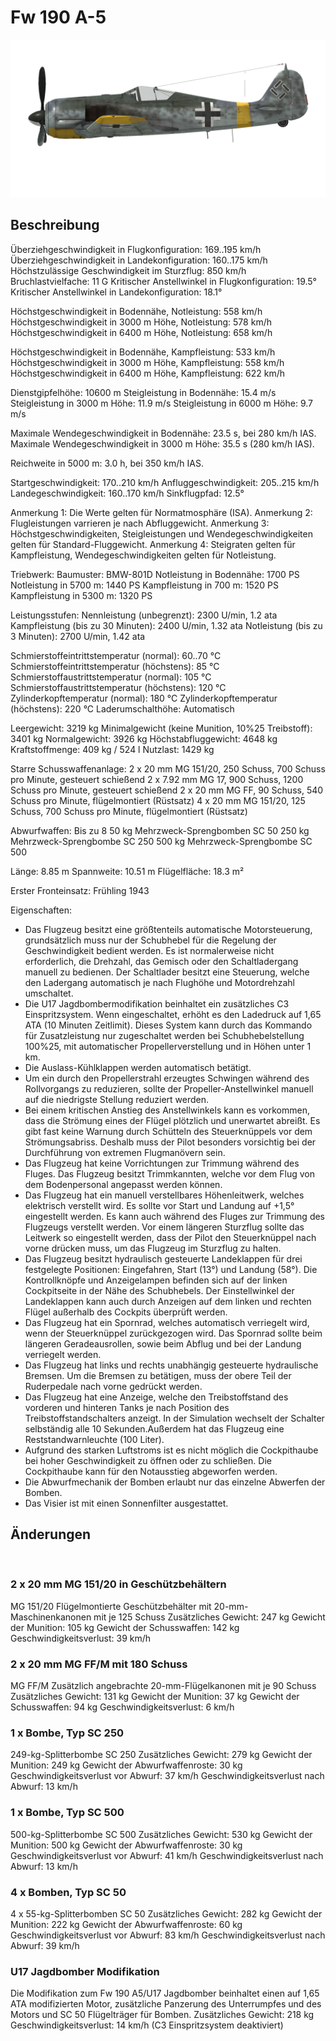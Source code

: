 # Fw 190 A-5

![fw190a5](../images/fw190a5.png)

## Beschreibung

Überziehgeschwindigkeit in Flugkonfiguration: 169..195 km/h
Überziehgeschwindigkeit in Landekonfiguration: 160..175 km/h
Höchstzulässige Geschwindigkeit im Sturzflug: 850 km/h
Bruchlastvielfache: 11 G
Kritischer Anstellwinkel in Flugkonfiguration: 19.5°
Kritischer Anstellwinkel in Landekonfiguration: 18.1°

Höchstgeschwindigkeit in Bodennähe, Notleistung: 558 km/h
Höchstgeschwindigkeit in 3000 m Höhe, Notleistung: 578 km/h
Höchstgeschwindigkeit in 6400 m Höhe, Notleistung: 658 km/h

Höchstgeschwindigkeit in Bodennähe, Kampfleistung: 533 km/h
Höchstgeschwindigkeit in 3000 m Höhe, Kampfleistung: 558 km/h
Höchstgeschwindigkeit in 6400 m Höhe, Kampfleistung: 622 km/h

Dienstgipfelhöhe: 10600 m
Steigleistung in Bodennähe: 15.4 m/s
Steigleistung in 3000 m Höhe: 11.9 m/s
Steigleistung in 6000 m Höhe: 9.7 m/s

Maximale Wendegeschwindigkeit in Bodennähe: 23.5 s, bei 280 km/h IAS.
Maximale Wendegeschwindigkeit in 3000 m Höhe: 35.5 s (280 km/h IAS).

Reichweite in 5000 m: 3.0 h, bei 350 km/h IAS.

Startgeschwindigkeit: 170..210 km/h
Anfluggeschwindigkeit: 205..215 km/h
Landegeschwindigkeit: 160..170 km/h
Sinkflugpfad: 12.5°

Anmerkung 1: Die Werte gelten für Normatmosphäre (ISA).
Anmerkung 2: Flugleistungen varrieren je nach Abfluggewicht.
Anmerkung 3: Höchstgeschwindigkeiten, Steigleistungen und Wendegeschwindigkeiten gelten für Standard-Fluggewicht.
Anmerkung 4: Steigraten gelten für Kampfleistung, Wendegeschwindigkeiten gelten für Notleistung.

Triebwerk:
Baumuster: BMW-801D
Notleistung in Bodennähe: 1700 PS
Notleistung in 5700 m: 1440 PS
Kampfleistung in 700 m: 1520 PS
Kampfleistung in 5300 m: 1320 PS

Leistungsstufen:
Nennleistung (unbegrenzt): 2300 U/min, 1.2 ata
Kampfleistung (bis zu 30 Minuten): 2400 U/min, 1.32 ata
Notleistung (bis zu 3 Minuten): 2700 U/min, 1.42 ata

Schmierstoffeintrittstemperatur (normal): 60..70 °C
Schmierstoffeintrittstemperatur (höchstens): 85 °C
Schmierstoffaustrittstemperatur (normal): 105 °C
Schmierstoffaustrittstemperatur (höchstens): 120 °C
Zylinderkopftemperatur (normal): 180 °C
Zylinderkopftemperatur (höchstens): 220 °C
Laderumschalthöhe: Automatisch

Leergewicht: 3219 kg
Minimalgewicht (keine Munition, 10%25 Treibstoff): 3401 kg
Normalgewicht: 3926 kg
Höchstabfluggewicht: 4648 kg
Kraftstoffmenge: 409 kg / 524 l
Nutzlast: 1429 kg

Starre Schusswaffenanlage:
2 x 20 mm MG 151/20, 250 Schuss, 700 Schuss pro Minute, gesteuert schießend
2 x 7.92 mm MG 17, 900 Schuss, 1200 Schuss pro Minute, gesteuert schießend
2 x 20 mm MG FF, 90 Schuss, 540 Schuss pro Minute, flügelmontiert (Rüstsatz)
4 x 20 mm MG 151/20, 125 Schuss, 700 Schuss pro Minute, flügelmontiert (Rüstsatz)

Abwurfwaffen:
Bis zu 8 50 kg Mehrzweck-Sprengbomben SC 50
250 kg Mehrzweck-Sprengbombe SC 250
500 kg Mehrzweck-Sprengbombe SC 500

Länge: 8.85 m
Spannweite: 10.51 m
Flügelfläche: 18.3 m²

Erster Fronteinsatz: Frühling 1943

Eigenschaften:
- Das Flugzeug besitzt eine größtenteils automatische Motorsteuerung, grundsätzlich muss nur der Schubhebel für die Regelung der Geschwindigkeit bedient werden. Es ist normalerweise nicht erforderlich, die Drehzahl, das Gemisch oder den Schaltladergang manuell zu bedienen. Der Schaltlader besitzt eine Steuerung, welche den Ladergang automatisch je nach Flughöhe und Motordrehzahl umschaltet.
- Die U17 Jagdbombermodifikation beinhaltet ein zusätzliches C3 Einspritzsystem. Wenn eingeschaltet, erhöht es den Ladedruck auf 1,65 ATA (10 Minuten Zeitlimit). Dieses System kann durch das Kommando für Zusatzleistung nur zugeschaltet werden bei Schubhebelstellung 100%25, mit automatischer Propellerverstellung und in Höhen unter 1 km.
- Die Auslass-Kühlklappen werden automatisch betätigt.
- Um ein durch den Propellerstrahl erzeugtes Schwingen während des Rollvorgangs zu reduzieren, sollte der Propeller-Anstellwinkel manuell auf die niedrigste Stellung reduziert werden.
- Bei einem kritischen Anstieg des Anstellwinkels kann es vorkommen, dass die Strömung eines der Flügel plötzlich und unerwartet abreißt. Es gibt fast keine Warnung durch Schütteln des Steuerknüppels vor dem Strömungsabriss. Deshalb muss der Pilot besonders vorsichtig bei der Durchführung von extremen Flugmanövern sein.
- Das Flugzeug hat keine Vorrichtungen zur Trimmung während des Fluges. Das Flugzeug besitzt Trimmkannten, welche vor dem Flug von dem Bodenpersonal angepasst werden können.
- Das Flugzeug hat ein manuell verstellbares Höhenleitwerk, welches elektrisch verstellt wird. Es sollte vor Start und Landung auf +1,5° eingestellt werden. Es kann auch während des Fluges zur Trimmung des Flugzeugs verstellt werden. Vor einem längeren Sturzflug sollte das Leitwerk so eingestellt werden, dass der Pilot den Steuerknüppel nach vorne drücken muss, um das Flugzeug im Sturzflug zu halten.
- Das Flugzeug besitzt hydraulisch gesteuerte Landeklappen für drei festgelegte Positionen: Eingefahren, Start (13°) und Landung (58°). Die Kontrollknöpfe und Anzeigelampen befinden sich auf der linken Cockpitseite in der Nähe des Schubhebels. Der Einstellwinkel der Landeklappen kann auch durch Anzeigen auf dem linken und rechten Flügel außerhalb des Cockpits überprüft werden.
- Das Flugzeug hat ein Spornrad, welches automatisch verriegelt wird, wenn der Steuerknüppel zurückgezogen wird. Das Spornrad sollte beim längeren Geradeausrollen, sowie beim Abflug und bei der Landung verriegelt werden.
- Das Flugzeug hat links und rechts unabhängig gesteuerte hydraulische Bremsen. Um die Bremsen zu betätigen, muss der obere Teil der Ruderpedale nach vorne gedrückt werden.
- Das Flugzeug hat eine Anzeige, welche den Treibstoffstand des vorderen und hinteren Tanks je nach Position des Treibstoffstandschalters anzeigt. In der Simulation wechselt der Schalter selbständig alle 10 Sekunden.Außerdem hat das Flugzeug eine Reststandwarnleuchte (100 Liter).
- Aufgrund des starken Luftstroms ist es nicht möglich die Cockpithaube bei hoher Geschwindigkeit zu öffnen oder zu schließen. Die Cockpithaube kann für den Notausstieg abgeworfen werden.
- Die Abwurfmechanik der Bomben erlaubt nur das einzelne Abwerfen der Bomben.
- Das Visier ist mit einen Sonnenfilter ausgestattet.

## Änderungen
﻿


### 2 x 20 mm MG 151/20 in Geschützbehältern

MG 151/20 Flügelmontierte Geschützbehälter mit 20-mm-Maschinenkanonen mit je 125 Schuss
Zusätzliches Gewicht: 247 kg
Gewicht der Munition: 105 kg
Gewicht der Schusswaffen: 142 kg
Geschwindigkeitsverlust: 39 km/h﻿


### 2 x 20 mm MG FF/M mit 180 Schuss

MG FF/M Zusätzlich angebrachte 20-mm-Flügelkanonen mit je 90 Schuss
Zusätzliches Gewicht: 131 kg
Gewicht der Munition: 37 kg
Gewicht der Schusswaffen: 94 kg
Geschwindigkeitsverlust: 6 km/h﻿


### 1 x Bombe, Typ SC 250 

249-kg-Splitterbombe SC 250
Zusätzliches Gewicht: 279 kg
Gewicht der Munition: 249 kg
Gewicht der Abwurfwaffenroste: 30 kg
Geschwindigkeitsverlust vor Abwurf: 37 km/h
Geschwindigkeitsverlust nach Abwurf: 13 km/h﻿


### 1 x Bombe, Typ SC 500

500-kg-Splitterbombe SC 500
Zusätzliches Gewicht: 530 kg
Gewicht der Munition: 500 kg
Gewicht der Abwurfwaffenroste: 30 kg
Geschwindigkeitsverlust vor Abwurf: 41 km/h
Geschwindigkeitsverlust nach Abwurf: 13 km/h﻿


### 4 x Bomben, Typ SC 50 

4 x 55-kg-Splitterbomben SC 50
Zusätzliches Gewicht: 282 kg
Gewicht der Munition: 222 kg
Gewicht der Abwurfwaffenroste: 60 kg
Geschwindigkeitsverlust vor Abwurf: 83 km/h
Geschwindigkeitsverlust nach Abwurf: 39 km/h﻿


### U17 Jagdbomber Modifikation

Die Modifikation zum Fw 190 A5/U17 Jagdbomber beinhaltet einen auf 1,65 ATA modifizierten Motor, zusätzliche Panzerung des Unterrumpfes und des Motors und SC 50 Flügelträger für Bomben.
Zusätzliches Gewicht: 218 kg
Geschwindigkeitsverlust: 14 km/h (C3 Einspritzsystem deaktiviert)
